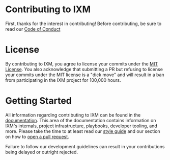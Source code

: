 # Contributing to IXM

First, thanks for the interest in contributing! Before contributing, be sure to
read our [Code of Conduct](CODE_OF_CONDUCT.md)

# License

By contributing to IXM, you agree to license your commits under the [MIT
License](LICENSE.md). You also acknowledge that submitting a PR but refusing to
license your commits under the MIT license is a "dick move" and will result in
a ban from participating in the IXM project for 100,000 hours.

# Getting Started

All information regarding contributing to IXM can be found in the
[documentation](https://ixm.one/contribute). This area of the documentation
contains information on IXM's internals, project infrastructure, playbooks,
developer tooling, and more. Please take the time to at least read our [style
guide](https://ixm.one/contribute/development/style) and our section on how to
[open a pull request](https://ixm.one/contribute/development/pull-requests).

Failure to follow our development guidelines can result in your contributions
being delayed or outright rejected.
